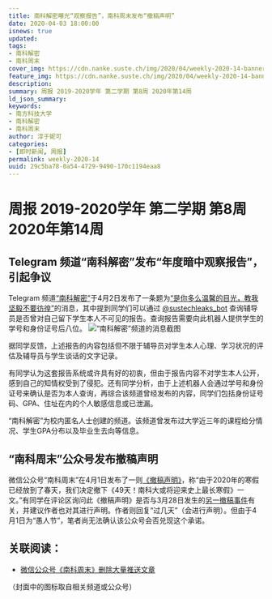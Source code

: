 ```yaml
---
title: 南科解密曝光“观察报告”，南科周末发布“撤稿声明”
date: 2020-04-03 18:00:00
isnews: true
updated:
tags:
- 南科解密
- 南科周末
cover_img: https://cdn.nanke.suste.ch/img/2020/04/weekly-2020-14-banner-scaled.png
feature_img: https://cdn.nanke.suste.ch/img/2020/04/weekly-2020-14-banner-scaled.png
description:
summary: 周报 2019-2020学年 第二学期 第8周 2020年第14周
ld_json_summary:
keywords:
- 南方科技大学
- 南科解密
- 南科周末
author: 淳于妮可
categories:
- [即时新闻, 周报]
permalink: weekly-2020-14
uuid: 29c5ba78-0a54-4729-9490-170c1194eaa8
---
```

# 周报 2019-2020学年 第二学期 第8周 2020年第14周
## Telegram 频道“南科解密”发布“年度暗中观察报告”，引起争议

Telegram 频道[“南科解密”](https://t.me/s/sustechleaks)于4月2日发布了一条题为[“是你多么温馨的目光，教我坚毅不要彷徨”](https://t.me/sustechleaks/46)的消息，其中提到同学们可以通过 [@sustechleaks_bot](https://t.me/sustechleaks_bot) 查询辅导员是否曾对自己留下学生本人不可见的报告。查询报告需要向此机器人提供学生的学号和身份证号后八位。
![“南科解密”频道的消息截图](https://cdn.nanke.suste.ch/img/2020/04/weekly-2020-14-sustech-leak-telegram-channel.png)

据同学反馈，上述报告的内容包括但不限于辅导员对学生本人心理、学习状况的评估及辅导员与学生谈话的文字记录。

有同学认为这套报告系统或许具有好的初衷，但由于报告内容不对学生本人公开，感到自己的知情权受到了侵犯。还有同学分析，由于上述机器人会通过学号和身份证号来确认是否为本人查询，再综合该频道曾经发布的内容，同学们包括身份证号码、GPA、住址在内的个人敏感信息或已泄漏。

“南科解密”为校内匿名人士创建的频道。该频道曾发布过大学近三年的课程给分情况、学生GPA分布以及毕业生去向等信息。

## “南科周末”公众号发布撤稿声明

微信公众号“南科周末”在4月1日发布了一则[《撤稿声明》](https://mp.weixin.qq.com/s/A7kJ9UHPEavT9-8t2T6j4Q)，称“由于2020年的寒假已经放到了春天，我们决定撤下《49天！南科大或将迎来史上最长寒假》一文。”有同学在评论区询问此《撤稿声明》是否与3月28日发生的[另一撤稿事件](/2020/03/28/sustech-weekly-deletes-posts/)有关，并建议作者也对其进行声明。作者则回复“过几天”（会进行声明）。但由于4月1日为“愚人节”，笔者尚无法确认该公众号会否兑现这个承诺。


## 关联阅读：

- [微信公众号《南科周末》删除大量推送文章](/2020/03/28/sustech-weekly-deletes-posts/)

（封面中的图标取自相关频道或公众号）
